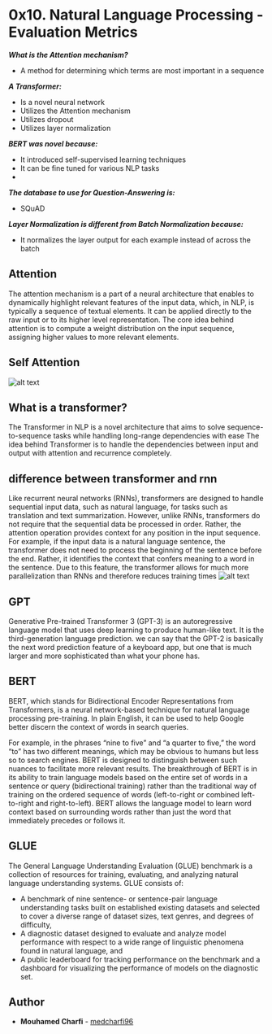 # 0x10. Natural Language Processing - Evaluation Metrics
***What is the Attention mechanism?***
* A method for determining which terms are most important in a sequence

***A Transformer:***
* Is a novel neural network
* Utilizes the Attention mechanism
* Utilizes dropout
* Utilizes layer normalization

***BERT was novel because:***

* It introduced self-supervised learning techniques
* It can be fine tuned for various NLP tasks
* 
***The database to use for Question-Answering is:***
* SQuAD

***Layer Normalization is different from Batch Normalization because:***
* It normalizes the layer output for each example instead of across the batch
## Attention 
The attention mechanism is a part of a neural architecture
that enables to dynamically highlight relevant features of the
input data, which, in NLP, is typically a sequence of textual
elements. It can be applied directly to the raw input or to its
higher level representation. The core idea behind attention is to
compute a weight distribution on the input sequence, assigning
higher values to more relevant elements.
## Self Attention

![alt text](https://miro.medium.com/max/700/1*1je5TwhVAwwnIeDFvww3ew.gif)
## What is a transformer?
The Transformer in NLP is a novel architecture that aims to solve sequence-to-sequence tasks while handling long-range dependencies with ease
The idea behind Transformer is to handle the dependencies between input and output with attention and recurrence completely.
## difference between transformer and rnn
Like recurrent neural networks (RNNs), transformers are designed to handle sequential input data, such as natural language, for tasks such as translation and text summarization. However, unlike RNNs, transformers do not require that the sequential data be processed in order. Rather, the attention operation provides context for any position in the input sequence. For example, if the input data is a natural language sentence, the transformer does not need to process the beginning of the sentence before the end. Rather, it identifies the context that confers meaning to a word in the sentence. Due to this feature, the transformer allows for much more parallelization than RNNs and therefore reduces training times
![alt text](https://miro.medium.com/max/700/1*Iygs9mQi4GbIJuc6fwBRKg.png)
## GPT
Generative Pre-trained Transformer 3 (GPT-3) is an autoregressive language model that uses deep learning to produce human-like text. It is the third-generation language prediction.
 we can say that the GPT-2 is basically the next word prediction feature of a keyboard app, but one that is much larger and more sophisticated than what your phone has.
 ## BERT
BERT, which stands for Bidirectional Encoder Representations from Transformers, is a neural network-based technique for natural language processing pre-training. In plain English, it can be used to help Google better discern the context of words in search queries.

For example, in the phrases “nine to five” and “a quarter to five,” the word “to” has two different meanings, which may be obvious to humans but less so to search engines. BERT is designed to distinguish between such nuances to facilitate more relevant results.
The breakthrough of BERT is in its ability to train language models based on the entire set of words in a sentence or query (bidirectional training) rather than the traditional way of training on the ordered sequence of words (left-to-right or combined left-to-right and right-to-left). BERT allows the language model to learn word context based on surrounding words rather than just the word that immediately precedes or follows it.

 ## GLUE
 The General Language Understanding Evaluation (GLUE) benchmark is a collection of resources for training, evaluating, and analyzing natural language understanding systems. GLUE consists of:
* A benchmark of nine sentence- or sentence-pair language understanding tasks built on established existing datasets and selected to cover a diverse range of dataset sizes, text genres, and degrees of difficulty,
* A diagnostic dataset designed to evaluate and analyze model performance with respect to a wide range of linguistic phenomena found in natural language, and
* A public leaderboard for tracking performance on the benchmark and a dashboard for visualizing the performance of models on the diagnostic set. 

## Author
* **Mouhamed Charfi** - [medcharfi96](https://github.com/medcharfi96)
